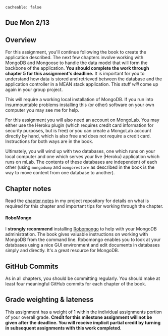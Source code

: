 ```
cacheable: false
```
## **Due Mon 2/13**

## Overview

For this assignment, you'll continue following the book to create the application described. The next few chapters involve working with MongoDB and Mongoose to handle the data model that will form the backbone of the application. **You should complete the work through chapter 5 for this assignment's deadline.** It is important for you to understand how data is stored and retrieved between the database and the application controller in a MEAN stack application. This stuff *will* come up again in your group project.

This will require a working local installation of MongoDB. If you run into insurmountable problems installing this (or other) software on your own computer you may see me for help.

For this assignment you will also need an account on MongoLab. You may either use the Heroku plugin (which requires credit card information for security purposes, but is free) or you can create a MongoLab account directly by hand, which is also free and does not require a credit card. Instructions for both ways are in the book.

Ultimately, you will wind up with two databases, one which runs on your local computer and one which serves your live (Heroku) application which runs on mLab. The contents of these databases are independent of each other (using `mongodump` and `mongorestore` as described in the book is the way to move content from one database to another).

## Chapter notes

Read the [chapter notes](https://github.com/UPS-CSCI240-S17/TonyMullen#chapter-5) in my project repository for details on what is required for this chapter and important tips for working through the chapter.  


#### RoboMongo

I **strongly recommend** installing [Robomongo](https://robomongo.org/) to help with your MongoDB administration. The book gives valuable instructions on working with MongoDB from the command line. Robomongo enables you to look at your databases using a nice GUI environment and edit documents in databases simply and directly. It's a great resource for MongoDB.

## GitHub Commits

As in all chapters, you should be committing regularly. You should make at least four meaningful GitHub commits for each chapter of the book.

## Grade weighting & lateness

This assignment has a weight of 1 within the individual assignments portion of your overall grade. **Credit for this milestone assignment will not be given after the deadline. You will receive implicit partial credit by turning in subsequent assignments with this work completed.**

